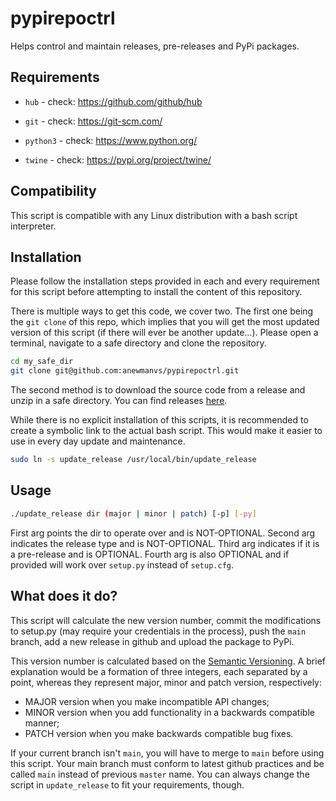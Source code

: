 # pypirepoctrl

Helps control and maintain releases, pre-releases and PyPi packages.

## Requirements

- `hub` - check: https://github.com/github/hub

- `git` - check: https://git-scm.com/

- `python3` - check: https://www.python.org/

- `twine` - check: https://pypi.org/project/twine/

## Compatibility
This script is compatible with any Linux distribution with a bash script interpreter.

## Installation

Please follow the installation steps provided in each and every requirement for this script before attempting to install the content of this repository.

There is multiple ways to get this code, we cover two. The first one being the `git clone` of this repo, which implies that you will get the most updated version of this script (if there will ever be another update...). Please open a terminal, navigate to a safe directory and clone the repository.

```bash
cd my_safe_dir
git clone git@github.com:anewmanvs/pypirepoctrl.git
```

The second method is to download the source code from a release and unzip in a safe directory. You can find releases [here](https://github.com/anewmanvs/pypirepoctrl/releases).

While there is no explicit installation of this scripts, it is recommended to create a symbolic link to the actual bash script. This would make it easier to use in every day update and maintenance.

```bash
sudo ln -s update_release /usr/local/bin/update_release
```



## Usage

```bash
./update_release dir (major | minor | patch) [-p] [-py]
```

First arg points the dir to operate over and is NOT-OPTIONAL. Second arg indicates the release type and is NOT-OPTIONAL. Third arg indicates if it is a pre-release and is OPTIONAL. Fourth arg is also OPTIONAL and if provided will work over `setup.py` instead of `setup.cfg`.	

## What does it do?

This script will calculate the new version number, commit the modifications to setup.py (may require your credentials in the process), push the `main` branch, add a new release in github and upload the package to PyPi.

This version number is calculated based on the [Semantic Versioning](https://semver.org/). A brief explanation would be a formation of three integers, each separated by a point, whereas they represent major, minor and patch version, respectively:

- MAJOR version when you make incompatible API changes;
- MINOR version when you add functionality in a backwards compatible manner;
- PATCH version when you make backwards compatible bug fixes.

If your current branch isn't `main`, you will have to merge to `main` before using this script. Your main branch must conform to latest github practices and be called `main` instead of previous `master` name. You can always change the script in `update_release` to fit your requirements, though.

